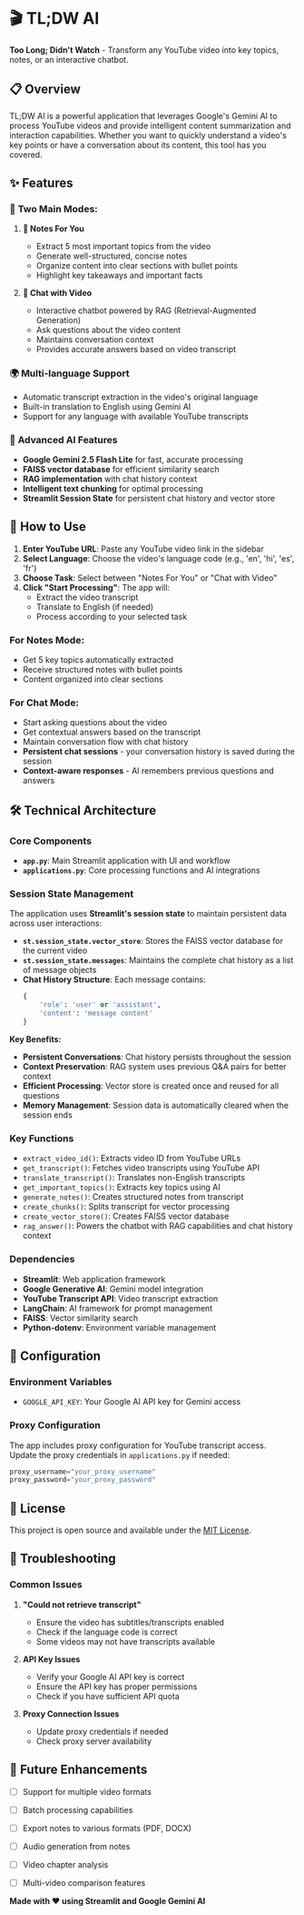 # 🎬 TL;DW AI 

**Too Long; Didn't Watch** - Transform any YouTube video into key topics, notes, or an interactive chatbot.

## 📋 Overview

TL;DW AI is a powerful application that leverages Google's Gemini AI to process YouTube videos and provide intelligent content summarization and interaction capabilities. Whether you want to quickly understand a video's key points or have a conversation about its content, this tool has you covered.

## ✨ Features

### 🎯 **Two Main Modes:**

1. **📝 Notes For You**
   - Extract 5 most important topics from the video
   - Generate well-structured, concise notes
   - Organize content into clear sections with bullet points
   - Highlight key takeaways and important facts

2. **💬 Chat with Video**
   - Interactive chatbot powered by RAG (Retrieval-Augmented Generation)
   - Ask questions about the video content
   - Maintains conversation context
   - Provides accurate answers based on video transcript

### 🌍 **Multi-language Support**
- Automatic transcript extraction in the video's original language
- Built-in translation to English using Gemini AI
- Support for any language with available YouTube transcripts

### 🔧 **Advanced AI Features**
- **Google Gemini 2.5 Flash Lite** for fast, accurate processing
- **FAISS vector database** for efficient similarity search
- **RAG implementation** with chat history context
- **Intelligent text chunking** for optimal processing
- **Streamlit Session State** for persistent chat history and vector store

## 📖 How to Use

1. **Enter YouTube URL**: Paste any YouTube video link in the sidebar
2. **Select Language**: Choose the video's language code (e.g., 'en', 'hi', 'es', 'fr')
3. **Choose Task**: Select between "Notes For You" or "Chat with Video"
4. **Click "Start Processing"**: The app will:
   - Extract the video transcript
   - Translate to English (if needed)
   - Process according to your selected task

### For Notes Mode:
- Get 5 key topics automatically extracted
- Receive structured notes with bullet points
- Content organized into clear sections

### For Chat Mode:
- Start asking questions about the video
- Get contextual answers based on the transcript
- Maintain conversation flow with chat history
- **Persistent chat sessions** - your conversation history is saved during the session
- **Context-aware responses** - AI remembers previous questions and answers

## 🛠️ Technical Architecture

### Core Components

- **`app.py`**: Main Streamlit application with UI and workflow
- **`applications.py`**: Core processing functions and AI integrations

### Session State Management

The application uses **Streamlit's session state** to maintain persistent data across user interactions:

- **`st.session_state.vector_store`**: Stores the FAISS vector database for the current video
- **`st.session_state.messages`**: Maintains the complete chat history as a list of message objects
- **Chat History Structure**: Each message contains:
  ```python
  {
      'role': 'user' or 'assistant',
      'content': 'message content'
  }
  ```

**Key Benefits:**
- **Persistent Conversations**: Chat history persists throughout the session
- **Context Preservation**: RAG system uses previous Q&A pairs for better context
- **Efficient Processing**: Vector store is created once and reused for all questions
- **Memory Management**: Session data is automatically cleared when the session ends

### Key Functions

- `extract_video_id()`: Extracts video ID from YouTube URLs
- `get_transcript()`: Fetches video transcripts using YouTube API
- `translate_transcript()`: Translates non-English transcripts
- `get_important_topics()`: Extracts key topics using AI
- `generate_notes()`: Creates structured notes from transcript
- `create_chunks()`: Splits transcript for vector processing
- `create_vector_store()`: Creates FAISS vector database
- `rag_answer()`: Powers the chatbot with RAG capabilities and chat history context

### Dependencies

- **Streamlit**: Web application framework
- **Google Generative AI**: Gemini model integration
- **YouTube Transcript API**: Video transcript extraction
- **LangChain**: AI framework for prompt management
- **FAISS**: Vector similarity search
- **Python-dotenv**: Environment variable management

## 🔧 Configuration

### Environment Variables
- `GOOGLE_API_KEY`: Your Google AI API key for Gemini access

### Proxy Configuration
The app includes proxy configuration for YouTube transcript access. Update the proxy credentials in `applications.py` if needed:
```python
proxy_username="your_proxy_username"
proxy_password="your_proxy_password"
```


## 📝 License

This project is open source and available under the [MIT License](LICENSE).

## 🐛 Troubleshooting

### Common Issues

1. **"Could not retrieve transcript"**
   - Ensure the video has subtitles/transcripts enabled
   - Check if the language code is correct
   - Some videos may not have transcripts available

2. **API Key Issues**
   - Verify your Google AI API key is correct
   - Ensure the API key has proper permissions
   - Check if you have sufficient API quota

3. **Proxy Connection Issues**
   - Update proxy credentials if needed
   - Check proxy server availability

## 🔮 Future Enhancements

- [ ] Support for multiple video formats
- [ ] Batch processing capabilities
- [ ] Export notes to various formats (PDF, DOCX)
- [ ] Audio generation from notes
- [ ] Video chapter analysis
- [ ] Multi-video comparison features


**Made with ❤️ using Streamlit and Google Gemini AI**
